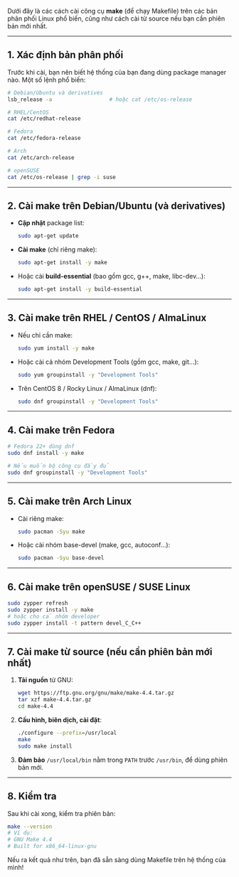 Dưới đây là các cách cài công cụ **make** (để chạy Makefile) trên các bản phân phối Linux phổ biến, cũng như cách cài từ source nếu bạn cần phiên bản mới nhất.

---

## 1. Xác định bản phân phối

Trước khi cài, bạn nên biết hệ thống của bạn đang dùng package manager nào. Một số lệnh phổ biến:

```bash
# Debian/Ubuntu và derivatives
lsb_release -a                  # hoặc cat /etc/os-release

# RHEL/CentOS
cat /etc/redhat-release

# Fedora
cat /etc/fedora-release

# Arch
cat /etc/arch-release

# openSUSE
cat /etc/os-release | grep -i suse
```

---

## 2. Cài make trên Debian/Ubuntu (và derivatives)

* **Cập nhật** package list:

  ```bash
  sudo apt-get update
  ```
* **Cài make** (chỉ riêng make):

  ```bash
  sudo apt-get install -y make
  ```
* Hoặc cài **build-essential** (bao gồm gcc, g++, make, libc-dev…):

  ```bash
  sudo apt-get install -y build-essential
  ```

---

## 3. Cài make trên RHEL / CentOS / AlmaLinux

* Nếu chỉ cần make:

  ```bash
  sudo yum install -y make
  ```
* Hoặc cài cả nhóm Development Tools (gồm gcc, make, git…):

  ```bash
  sudo yum groupinstall -y "Development Tools"
  ```
* Trên CentOS 8 / Rocky Linux / AlmaLinux (dnf):

  ```bash
  sudo dnf groupinstall -y "Development Tools"
  ```

---

## 4. Cài make trên Fedora

```bash
# Fedora 22+ dùng dnf
sudo dnf install -y make

# Nếu muốn bộ công cụ đầy đủ
sudo dnf groupinstall -y "Development Tools"
```

---

## 5. Cài make trên Arch Linux

* Cài riêng make:

  ```bash
  sudo pacman -Syu make
  ```
* Hoặc cài nhóm base-devel (make, gcc, autoconf…):

  ```bash
  sudo pacman -Syu base-devel
  ```

---

## 6. Cài make trên openSUSE / SUSE Linux

```bash
sudo zypper refresh
sudo zypper install -y make
# hoặc cho cả nhóm developer
sudo zypper install -t pattern devel_C_C++
```

---

## 7. Cài make từ source (nếu cần phiên bản mới nhất)

1. **Tải nguồn** từ GNU:

   ```bash
   wget https://ftp.gnu.org/gnu/make/make-4.4.tar.gz
   tar xzf make-4.4.tar.gz
   cd make-4.4
   ```
2. **Cấu hình, biên dịch, cài đặt**:

   ```bash
   ./configure --prefix=/usr/local
   make
   sudo make install
   ```
3. **Đảm bảo** `/usr/local/bin` nằm trong `PATH` trước `/usr/bin`, để dùng phiên bản mới.

---

## 8. Kiểm tra

Sau khi cài xong, kiểm tra phiên bản:

```bash
make --version
# Ví dụ:
# GNU Make 4.4
# Built for x86_64-linux-gnu
```

Nếu ra kết quả như trên, bạn đã sẵn sàng dùng Makefile trên hệ thống của mình!
